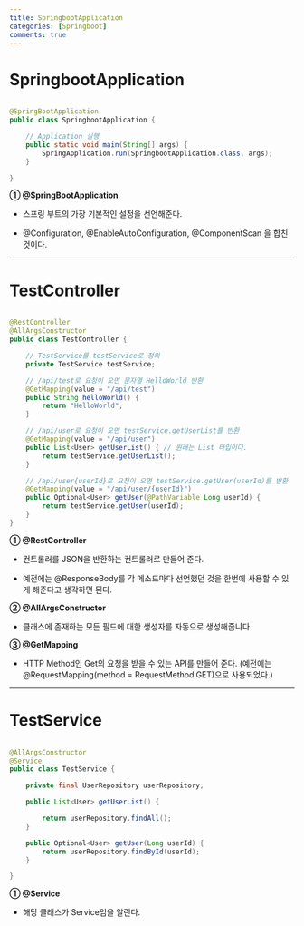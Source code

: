 ```yaml
---
title: SpringbootApplication
categories: [Springboot]
comments: true
---
```


SpringbootApplication
===

```java

@SpringBootApplication
public class SpringbootApplication {

    // Application 실행
    public static void main(String[] args) {
        SpringApplication.run(SpringbootApplication.class, args); 
    }

}

```

**① @SpringBootApplication**

- 스프링 부트의 가장 기본적인 설정을 선언해준다.

- @Configuration, @EnableAutoConfiguration, @ComponentScan 을 합친 것이다.

---

TestController
===

```java

@RestController
@AllArgsConstructor 
public class TestController {

    // TestService를 testService로 정의
    private TestService testService; 

    // /api/test로 요청이 오면 문자열 HelloWorld 반환
    @GetMapping(value = "/api/test")
    public String helloWorld() {
        return "HelloWorld";
    }

    // /api/user로 요청이 오면 testService.getUserList를 반환
    @GetMapping(value = "/api/user")
    public List<User> getUserList() { // 원래는 List 타입이다.
        return testService.getUserList();
    }

    // /api/user{userId}로 요청이 오면 testService.getUser(userId)를 반환
    @GetMapping(value = "/api/user/{userId}")
    public Optional<User> getUser(@PathVariable Long userId) {
        return testService.getUser(userId);
    }
}

```

**① @RestController**

- 컨트롤러를 JSON을 반환하는 컨트롤러로 만들어 준다.

- 예전에는 @ResponseBody를 각 메소드마다 선언했던 것을 한번에 사용할 수 있게 해준다고 생각하면 된다.

**② @AllArgsConstructor**

- 클래스에 존재하는 모든 필드에 대한 생성자를 자동으로 생성해줍니다.

**③ @GetMapping**

- HTTP Method인 Get의 요청을 받을 수 있는 API를 만들어 준다.
(예전에는 @RequestMapping(method = RequestMethod.GET)으로 사용되었다.)

---

TestService
===

```java

@AllArgsConstructor
@Service
public class TestService {

    private final UserRepository userRepository;

    public List<User> getUserList() { 

        return userRepository.findAll();
    }

    public Optional<User> getUser(Long userId) {
        return userRepository.findById(userId);
    }

}

```

**① @Service**

- 해당 클래스가 Service임을 알린다.